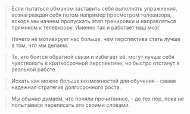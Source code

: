 > Если пытаться обманом заставить себя выполнять упражнения, вознаграждая себя потом например просмотром телевизора, вскоре мы начнем пропускать этап тренировки и направляться прямиком к телевизору. Именно так и работает наш мозг.

> Ничего не мотивирует нас больше, чем перспектива стать лучше в том, что мы делаем.

> Те, кто боится обратной связи и избегает её, могут лучше себя чувствовать в краткосрочной перспективе, но быстро отстанут в реальной работе.

> Искать как можно больше возможностей для обучения - самая надежная стратегия долгосрочного роста.

> Мы обычно думаем, что поняли прочитанное, - до тех пор, пока не попытаемся переписать это своими словами.